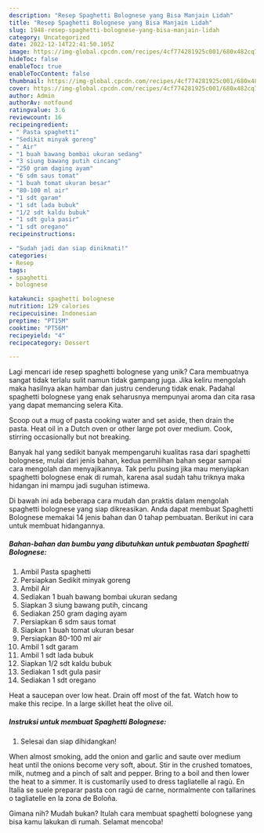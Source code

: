 ```yaml
---
description: "Resep Spaghetti Bolognese yang Bisa Manjain Lidah"
title: "Resep Spaghetti Bolognese yang Bisa Manjain Lidah"
slug: 1948-resep-spaghetti-bolognese-yang-bisa-manjain-lidah
category: Uncategorized
date: 2022-12-14T22:41:50.105Z
image: https://img-global.cpcdn.com/recipes/4cf774281925c001/680x482cq70/spaghetti-bolognese-foto-resep-utama.jpg
hideToc: false
enableToc: true
enableTocContent: false
thumbnail: https://img-global.cpcdn.com/recipes/4cf774281925c001/680x482cq70/spaghetti-bolognese-foto-resep-utama.jpg
cover: https://img-global.cpcdn.com/recipes/4cf774281925c001/680x482cq70/spaghetti-bolognese-foto-resep-utama.jpg
author: Admin
authorAv: notfound
ratingvalue: 3.6
reviewcount: 16
recipeingredient:
- " Pasta spaghetti"
- "Sedikit minyak goreng"
- " Air"
- "1 buah bawang bombai ukuran sedang"
- "3 siung bawang putih cincang"
- "250 gram daging ayam"
- "6 sdm saus tomat"
- "1 buah tomat ukuran besar"
- "80-100 ml air"
- "1 sdt garam"
- "1 sdt lada bubuk"
- "1/2 sdt kaldu bubuk"
- "1 sdt gula pasir"
- "1 sdt oregano"
recipeinstructions:

- "Sudah jadi dan siap dinikmati!"
categories:
- Resep
tags:
- spaghetti
- bolognese

katakunci: spaghetti bolognese 
nutrition: 129 calories
recipecuisine: Indonesian
preptime: "PT15M"
cooktime: "PT56M"
recipeyield: "4"
recipecategory: Dessert

---
```





Lagi mencari ide resep spaghetti bolognese yang unik? Cara membuatnya sangat tidak terlalu sulit namun tidak gampang juga. Jika keliru mengolah maka hasilnya akan hambar dan justru cenderung tidak enak. Padahal spaghetti bolognese yang enak seharusnya mempunyai aroma dan cita rasa yang dapat memancing selera Kita.





Scoop out a mug of pasta cooking water and set aside, then drain the pasta. Heat oil in a Dutch oven or other large pot over medium. Cook, stirring occasionally but not breaking.

Banyak hal yang sedikit banyak mempengaruhi kualitas rasa dari spaghetti bolognese, mulai dari jenis bahan, kedua pemilihan bahan segar sampai cara mengolah dan menyajikannya. Tak perlu pusing jika mau menyiapkan spaghetti bolognese enak di rumah, karena asal sudah tahu triknya maka hidangan ini mampu jadi suguhan istimewa.






Di bawah ini ada beberapa cara mudah dan praktis dalam mengolah spaghetti bolognese yang siap dikreasikan. Anda dapat membuat Spaghetti Bolognese memakai 14 jenis bahan dan 0 tahap pembuatan. Berikut ini cara untuk membuat hidangannya.

<!--inarticleads1-->

##### Bahan-bahan dan bumbu yang dibutuhkan untuk pembuatan Spaghetti Bolognese:

1. Ambil  Pasta spaghetti
1. Persiapkan Sedikit minyak goreng
1. Ambil  Air
1. Sediakan 1 buah bawang bombai ukuran sedang
1. Siapkan 3 siung bawang putih, cincang
1. Sediakan 250 gram daging ayam
1. Persiapkan 6 sdm saus tomat
1. Siapkan 1 buah tomat ukuran besar
1. Persiapkan 80-100 ml air
1. Ambil 1 sdt garam
1. Ambil 1 sdt lada bubuk
1. Siapkan 1/2 sdt kaldu bubuk
1. Sediakan 1 sdt gula pasir
1. Sediakan 1 sdt oregano


Heat a saucepan over low heat. Drain off most of the fat. Watch how to make this recipe. In a large skillet heat the olive oil. 

<!--inarticleads2-->

##### Instruksi untuk membuat Spaghetti Bolognese:


1. Selesai dan siap dihidangkan!

When almost smoking, add the onion and garlic and saute over medium heat until the onions become very soft, about. Stir in the crushed tomatoes, milk, nutmeg and a pinch of salt and pepper. Bring to a boil and then lower the heat to a simmer. It is customarily used to dress tagliatelle al ragù. En Italia se suele preparar pasta con ragú de carne, normalmente con tallarines o tagliatelle en la zona de Boloña. 

Gimana nih? Mudah bukan? Itulah cara membuat spaghetti bolognese yang bisa kamu lakukan di rumah. Selamat mencoba!
